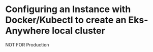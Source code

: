 
# Configuring an Instance with Docker/Kubectl to create an Eks-Anywhere local cluster 

NOT FOR Production
